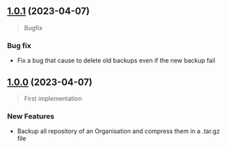 ## [1.0.1](https://github.com//lionelpere/azure-devops-repository-backup/compare/v1.0.1...v1.0.0) (2023-04-07)

> Bugfix


### Bug fix
*  Fix a bug that cause to delete old backups even if the new backup fail

## [1.0.0](https://github.com//lionelpere/azure-devops-repository-backup/compare/v1.0.0) (2023-04-07)

> First implementation


### New Features
*  Backup all repository of an Organisation and compress them in a .tar.gz file

